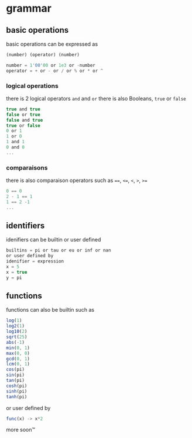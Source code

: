 # grammar

## basic operations
basic operations can be expressed as
```js
(number) (operator) (number)

number = 1'00'00 or 1e3 or -number
operator = + or - or / or % or * or ^
```
### logical operations
there is 2 logical operators `and` and `or` there is also Booleans, `true` or `false`
```js
true and true
false or true
false and true
true or false
0 or 1
1 or 0
1 and 1
0 and 0
...
```

### comparaisons
there is also comparaison operators such as `==`, `<=`, `<`, `>`, `>=`
```js
0 == 0
2 - 1 == 1
1 == 2 -1
...
```

## identifiers
idenifiers can be builtin or user defined
```js
builtins = pi or tau or eu or inf or nan
or user defined by
idenifier = expression
x = 5
x = true
y = pi
```

## functions
functions can also be builtin such as
```js
log(1)
log2(1)
log10(2)
sqrt(25)
abs(-1)
min(0, 1)
max(0, 0)
gcd(0, 1)
lcm(0, 1)
cos(pi)
sin(pi)
tan(pi)
cosh(pi)
sinh(pi)
tanh(pi)
```

or user defined by
```js
func(x) -> x*2
```


more soon™
